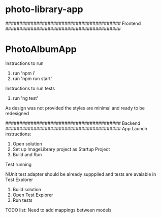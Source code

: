 # photo-library-app

#########################################
Frontend 
#########################################
# PhotoAlbumApp

Instructions to run
1. run 'npm i'
2. run 'npm run start'

Instructions to run tests
1. run 'ng test'

As design was not provided the styles are minimal and ready to be redesigned


#########################################
Backend 
#########################################
App Launch instructions:
1. Open solution
2. Set up ImageLibrary project as Startup Project
3. Build and Run


Test running

NUnit test adapter should be already suppplied and tests are avaiable in Test Explorer
1. Build solution
2. Open Test Explorer
3. Run tests

TODO list:
Need to add mappings between models

